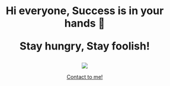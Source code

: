 <div align="center">
<h1>
    <p>Hi everyone, Success is in your hands 👋</p>
    <p>Stay hungry, Stay foolish!</p>
</h1>
  
<p align = "center">
  <a href="#"><img src = "https://github-readme-stats.vercel.app/api/top-langs/?username=loyal812&hide=PHP,html,c,SCSS,CSS,XSLT,Kotlin&theme=tokyonight&hide_border=true&line_height=27"></a>
<!--   <br><br> -->
<!--   <a href="https://git.io/streak-stats"><img src="https://github-readme-streak-stats.herokuapp.com?user=promark0101&theme=dark&mode=weekly&hide_total_contributions=true" alt="GitHub Streak" /></a> -->
<!--   <a href="#"><img src = "https://github-readme-stats.vercel.app/api?username=promark0101&hide_border=true&show_icons=true&include_all_commits=true&count_private=true&theme=tokyonight&line_height=27"></a> -->
</p>

<p align="center">
<a href="mailto:goodluckbusiness0101@gmail.com">Contact to me!</a>
</p>

<!--
**loyal812/loyal812** is a ✨ _special_ ✨ repository because its `README.md` (this file) appears on your GitHub profile.

Here are some ideas to get you started:

- 🔭 I’m currently working on ...
- 🌱 I’m currently learning ...
- 👯 I’m looking to collaborate on ...
- 🤔 I’m looking for help with ...
- 💬 Ask me about ...
- 📫 How to reach me: ...
- 😄 Pronouns: ...
- ⚡ Fun fact: ...
-->
